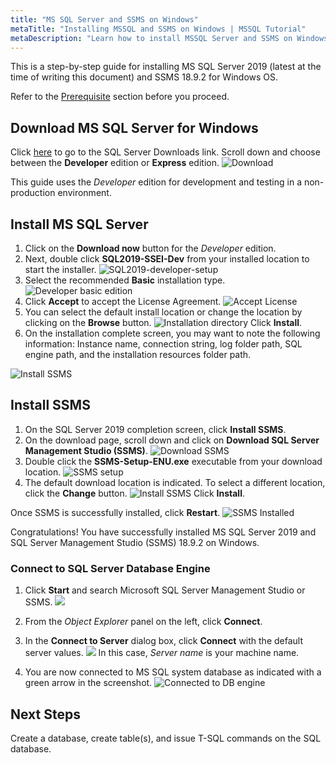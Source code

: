 ```yaml
---
title: "MS SQL Server and SSMS on Windows"
metaTitle: "Installing MSSQL and SSMS on Windows | MSSQL Tutorial"
metaDescription: "Learn how to install MSSQL Server and SSMS on Windows by following this step by step instructions guide"
---
```


This is a step-by-step guide for installing MS SQL Server 2019 (latest at the time of writing this document) and SSMS 18.9.2 for Windows OS.

Refer to the [Prerequisite](https://hasura.io/learn/database/microsoft-sql-server/installation/) section before you proceed.

## Download MS SQL Server for Windows

Click [here](https://www.microsoft.com/en-us/sql-server/sql-server-downloads) to go to the SQL Server Downloads link.
Scroll down and choose between the **Developer** edition or **Express** edition.
![Download](https://graphql-engine-cdn.hasura.io/learn-hasura/assets/database-mssql/download.png)

   This guide uses the *Developer* edition for development and testing in a non-production environment.

## Install MS SQL Server

1. Click on the **Download now** button for the *Developer* edition.
1. Next, double click **SQL2019-SSEI-Dev** from your installed location to start the installer.
![SQL2019-developer-setup](https://graphql-engine-cdn.hasura.io/learn-hasura/assets/database-mssql/SQL2019-developer-setup.png)
1. Select the recommended **Basic** installation type.
![Developer basic edition](https://graphql-engine-cdn.hasura.io/learn-hasura/assets/database-mssql/developer-basic-edition.png)
1. Click **Accept** to accept the License Agreement.
![Accept License](https://graphql-engine-cdn.hasura.io/learn-hasura/assets/database-mssql/license.png)
1. You can select the default install location or change the location by clicking on the **Browse** button.
![Installation directory](https://graphql-engine-cdn.hasura.io/learn-hasura/assets/database-mssql/install-location.png)
Click **Install**.
1. On the installation complete screen, you may want to note the following information: Instance name, connection string, log folder path, SQL engine path, and the installation resources folder path.

![Install SSMS](https://graphql-engine-cdn.hasura.io/learn-hasura/assets/database-mssql/install-ssms.png)

## Install SSMS

1. On the SQL Server 2019 completion screen, click **Install SSMS**.
1. On the download page, scroll down and click on **Download SQL Server Management Studio (SSMS)**.
![Download SSMS](https://graphql-engine-cdn.hasura.io/learn-hasura/assets/database-mssql/download-ssms.png)
1. Double click the **SSMS-Setup-ENU.exe** executable from your download location.
![SSMS setup](https://graphql-engine-cdn.hasura.io/learn-hasura/assets/database-mssql/ssms-setup.png)
1. The default download location is indicated. To select a different location, click the **Change** button.
![Install SSMS](https://graphql-engine-cdn.hasura.io/learn-hasura/assets/database-mssql/ssms-location.png)
Click **Install**.

Once SSMS is successfully installed, click **Restart**.
![SSMS Installed](https://graphql-engine-cdn.hasura.io/learn-hasura/assets/database-mssql/ssms-installed.png)

Congratulations! You have successfully installed MS SQL Server 2019 and SQL Server Management Studio (SSMS) 18.9.2 on Windows.

### Connect to SQL Server Database Engine

1. Click **Start** and search Microsoft SQL Server Management Studio or SSMS.
![](https://graphql-engine-cdn.hasura.io/learn-hasura/assets/database-mssql/select-ssms.png)
1. From the *Object Explorer* panel on the left, click **Connect**.
1. In the **Connect to Server** dialog box, click **Connect** with the default server values.
![](https://graphql-engine-cdn.hasura.io/learn-hasura/assets/database-mssql/connect-to-server.png)
In this case, *Server name* is your machine name.

1. You are now connected to MS SQL system database as indicated with a green arrow in the screenshot.
![Connected to DB engine](https://graphql-engine-cdn.hasura.io/learn-hasura/assets/database-mssql/dbengine-connect.png)

## Next Steps

Create a database, create table(s), and issue T-SQL commands on the SQL database.
